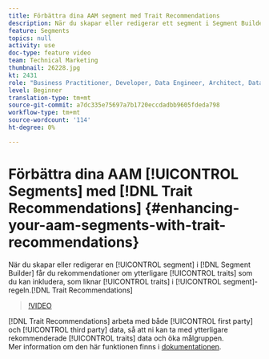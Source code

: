 ```yaml
---
title: Förbättra dina AAM segment med Trait Recommendations
description: När du skapar eller redigerar ett segment i Segment Builder med Trait Recommendations får du rekommendationer om ytterligare egenskaper som du kan inkludera, som liknar egenskaperna i segmentregeln.
feature: Segments
topics: null
activity: use
doc-type: feature video
team: Technical Marketing
thumbnail: 26228.jpg
kt: 2431
role: "Business Practitioner, Developer, Data Engineer, Architect, Data Architect, Administrator, Leader"
level: Beginner
translation-type: tm+mt
source-git-commit: a7dc335e75697a7b1720eccdadbb9605fdeda798
workflow-type: tm+mt
source-wordcount: '114'
ht-degree: 0%

---
```



# Förbättra dina AAM [!UICONTROL Segments] med [!DNL Trait Recommendations] {#enhancing-your-aam-segments-with-trait-recommendations}

När du skapar eller redigerar en [!UICONTROL segment] i [!DNL Segment Builder] får du rekommendationer om ytterligare [!UICONTROL traits] som du kan inkludera, som liknar [!UICONTROL traits] i [!UICONTROL segment]-regeln.[!DNL Trait Recommendations]

>[!VIDEO](https://video.tv.adobe.com/v/26228/?quality=12)

[!DNL Trait Recommendations] arbeta med både  [!UICONTROL first party] och  [!UICONTROL third party] data, så att ni kan ta med ytterligare rekommenderade  [!UICONTROL traits] data och öka målgruppen.\
Mer information om den här funktionen finns i [dokumentationen](https://experiencecloud.adobe.com/resources/help/en_US/aam/trait-recommendations.html).